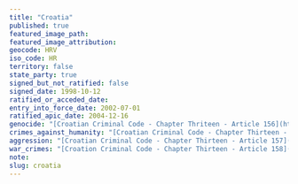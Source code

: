 ```yaml
---
title: "Croatia"
published: true
featured_image_path:
featured_image_attribution:
geocode: HRV
iso_code: HR
territory: false
state_party: true
signed_but_not_ratified: false
signed_date: 1998-10-12
ratified_or_acceded_date:
entry_into_force_date: 2002-07-01
ratified_apic_date: 2004-12-16
genocide: "[Croatian Criminal Code - Chapter Thriteen - Article 156](https://iccdb.hrlc.net/data/doc/179/keyword/46/)"
crimes_against_humanity: "[Croatian Criminal Code - Chapter Thirteen - Article 157A](https://iccdb.hrlc.net/data/doc/179/keyword/13/)"
aggression: "[Croatian Criminal Code - Chapter Thirteen - Article 157](https://iccdb.hrlc.net/data/doc/179/keyword/1/)"
war_crimes: "[Croation Criminal Code - Chapter Thirteen - Article 158](https://iccdb.hrlc.net/data/doc/179/keyword/145/)"
note:
slug: croatia
---
```

